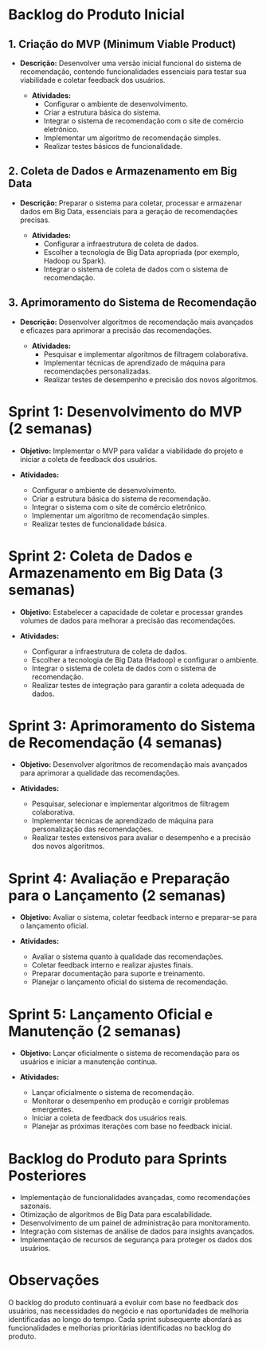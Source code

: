 

# Backlog do Produto Inicial

## 1. Criação do MVP (Minimum Viable Product)

- **Descrição:** Desenvolver uma versão inicial funcional do sistema de recomendação, contendo funcionalidades essenciais para testar sua viabilidade e coletar feedback dos usuários.

  - **Atividades:**
    - Configurar o ambiente de desenvolvimento.
    - Criar a estrutura básica do sistema.
    - Integrar o sistema de recomendação com o site de comércio eletrônico.
    - Implementar um algoritmo de recomendação simples.
    - Realizar testes básicos de funcionalidade.

## 2. Coleta de Dados e Armazenamento em Big Data

- **Descrição:** Preparar o sistema para coletar, processar e armazenar dados em Big Data, essenciais para a geração de recomendações precisas.

  - **Atividades:**
    - Configurar a infraestrutura de coleta de dados.
    - Escolher a tecnologia de Big Data apropriada (por exemplo, Hadoop ou Spark).
    - Integrar o sistema de coleta de dados com o sistema de recomendação.

## 3. Aprimoramento do Sistema de Recomendação

- **Descrição:** Desenvolver algoritmos de recomendação mais avançados e eficazes para aprimorar a precisão das recomendações.

  - **Atividades:**
    - Pesquisar e implementar algoritmos de filtragem colaborativa.
    - Implementar técnicas de aprendizado de máquina para recomendações personalizadas.
    - Realizar testes de desempenho e precisão dos novos algoritmos.

# Sprint 1: Desenvolvimento do MVP (2 semanas)

- **Objetivo:** Implementar o MVP para validar a viabilidade do projeto e iniciar a coleta de feedback dos usuários.

- **Atividades:**
  - Configurar o ambiente de desenvolvimento.
  - Criar a estrutura básica do sistema de recomendação.
  - Integrar o sistema com o site de comércio eletrônico.
  - Implementar um algoritmo de recomendação simples.
  - Realizar testes de funcionalidade básica.

# Sprint 2: Coleta de Dados e Armazenamento em Big Data (3 semanas)

- **Objetivo:** Estabelecer a capacidade de coletar e processar grandes volumes de dados para melhorar a precisão das recomendações.

- **Atividades:**
  - Configurar a infraestrutura de coleta de dados.
  - Escolher a tecnologia de Big Data (Hadoop) e configurar o ambiente.
  - Integrar o sistema de coleta de dados com o sistema de recomendação.
  - Realizar testes de integração para garantir a coleta adequada de dados.

# Sprint 3: Aprimoramento do Sistema de Recomendação (4 semanas)

- **Objetivo:** Desenvolver algoritmos de recomendação mais avançados para aprimorar a qualidade das recomendações.

- **Atividades:**
  - Pesquisar, selecionar e implementar algoritmos de filtragem colaborativa.
  - Implementar técnicas de aprendizado de máquina para personalização das recomendações.
  - Realizar testes extensivos para avaliar o desempenho e a precisão dos novos algoritmos.

# Sprint 4: Avaliação e Preparação para o Lançamento (2 semanas)

- **Objetivo:** Avaliar o sistema, coletar feedback interno e preparar-se para o lançamento oficial.

- **Atividades:**
  - Avaliar o sistema quanto à qualidade das recomendações.
  - Coletar feedback interno e realizar ajustes finais.
  - Preparar documentação para suporte e treinamento.
  - Planejar o lançamento oficial do sistema de recomendação.

# Sprint 5: Lançamento Oficial e Manutenção (2 semanas)

- **Objetivo:** Lançar oficialmente o sistema de recomendação para os usuários e iniciar a manutenção contínua.

- **Atividades:**
  - Lançar oficialmente o sistema de recomendação.
  - Monitorar o desempenho em produção e corrigir problemas emergentes.
  - Iniciar a coleta de feedback dos usuários reais.
  - Planejar as próximas iterações com base no feedback inicial.

# Backlog do Produto para Sprints Posteriores

- Implementação de funcionalidades avançadas, como recomendações sazonais.
- Otimização de algoritmos de Big Data para escalabilidade.
- Desenvolvimento de um painel de administração para monitoramento.
- Integração com sistemas de análise de dados para insights avançados.
- Implementação de recursos de segurança para proteger os dados dos usuários.

# Observações

O backlog do produto continuará a evoluir com base no feedback dos usuários, nas necessidades do negócio e nas oportunidades de melhoria identificadas ao longo do tempo. Cada sprint subsequente abordará as funcionalidades e melhorias prioritárias identificadas no backlog do produto.
